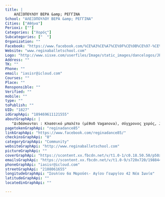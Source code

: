 ```yaml
---
title: |
    ΑΛΕΞΟΠΟΥΛΟΥ ΒΕΡΑ &amp; ΡΕΓΓΙΝΑ
School: "ΑΛΕΞΟΠΟΥΛΟΥ ΒΕΡΑ &amp; ΡΕΓΓΙΝΑ"
Cities: ["Αθήνα"]
Perioxi: [""]
Categories: ["Χορός"]
Subcategories: ["  "]
Organization: ""
Facebook: "https://www.facebook.com/%CE%A3%CE%A7%CE%9F%CE%9B%CE%97-%CE%A7%CE%9F%CE%A1%CE%9F%CE%A5-%CE%9C%CE%A0%CE%95%CE%A1%CE%94%CE%99%CE%9A%CE%97-%CE%9D%CE%A4%CE%91%CE%A1%CE%A7%CE%9F%CE%9D%CE%A4%CE%91%CE%9A%CE%97-218451801529301/?fref=ts"
Website: "www.reginaballetschool.com"
Logo: "http://www.sisxe.com/userfiles/Image/static_images/dancelogos/JPG%20LOGO%20REGINA.jpg"
Address: ""
TK: ""
Phone: ""
email: "iasisr@icloud.com"
Courses: ""
Place: ""
Rensponsible: ""
Verified: ""
mobile: ""
type: ""
toPublish: ""
UID: "1827"
idGraphApi: "189469611121555"
aboutGraphApi: | 
   "Διδάσκονται : Κλασσικό μπαλέτο (μέθοδ Vaganova), σύγχρονος χορός, JAZZ, Hip-hop. Εναλλακτικά μαθήματα: FELDENKRAIS method ."
pagetokenGraphApi: "reginadance85"
linkGraphApi: "https://www.facebook.com/reginadance85/"
checkinsGraphApi: "0"
categoryGraphApi: "Community"
websiteGraphApi: "http://www.reginaballetschool.com"
pictureGraphApi: ""
coverGraphApi: "https://scontent.xx.fbcdn.net/v/t1.0-1/c0.18.50.50/p50x50/480710_377868058948375_513267518_n.jpg?oh=730a7e4eb5ee3f65157ea329df788a47&amp;oe=5B07AA3C"
emailsGraphApi: "https://scontent.xx.fbcdn.net/v/t1.0-9/s720x720/19884498_1396022967132874_3083569214944565495_n.jpg?oh=28f1c84ab504102bcc22f0788544c699&amp;oe=5B4C054F"
phoneGraphApi: "iasisr@icloud.com"
streetGraphApi: "2108061655"
longitudeGraphApi: "Σουλίου 6α Μαρούσι- Αγίου Γεωργίου 42 Νέα Ιωνία"
latitudeGraphApi: ""
locatedinGraphApi: ""

---
```




